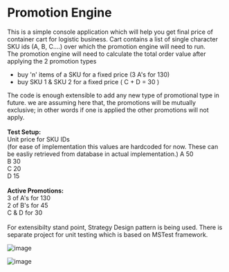 # Promotion Engine

This is a simple console application which will help you get final price of container cart for logistic business. Cart contains a list of single character SKU ids (A, B, C....) over which the promotion engine will need to run. </br>
The promotion engine will need to calculate the total order value after applying the 2 promotion types
<ul>
  <li>buy 'n' items of a SKU for a fixed price (3 A's for 130)</li>
  <li>buy SKU 1 & SKU 2 for a fixed price ( C + D = 30 )</li>
</ul>
The code is enough extensible to add any new type of promotional type in future. we are assuming here that, the promotions will be mutually exclusive; in other words if one is applied the other promotions will not apply.
</br></br>
<b>Test Setup: </b></br>
Unit price for SKU IDs</br> (for ease of implementation this values are hardcoded for now. These can be easliy retrieved from database in actual implementation.)
A      50</br>
B      30</br>
C      20</br>
D      15</br>
</br>
<b>Active Promotions: </b></br>
3 of A's for 130</br>
2 of B's for 45</br>
C & D for 30</br>

</br>
For extensibilty stand point, Strategy Design pattern is being used. There is separate project for unit testing which is based on MSTest framework. 

![image](https://user-images.githubusercontent.com/25846337/137758306-9774bd1f-efbf-4354-bab4-1a21006aabf3.png)

![image](https://user-images.githubusercontent.com/25846337/137758419-aa31e5c3-d69a-4da3-bc94-5053930a40a2.png)
